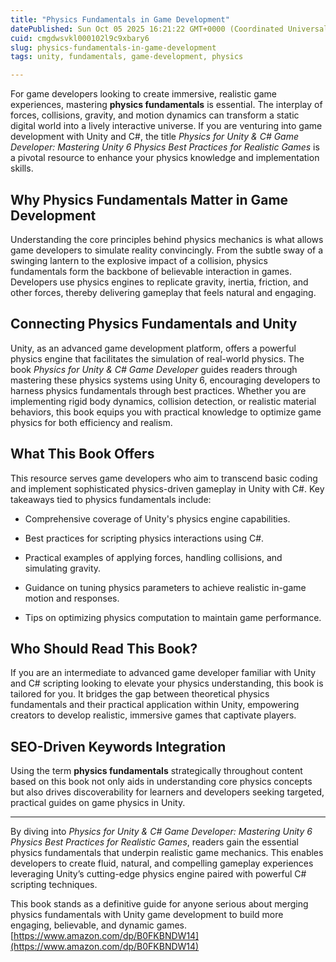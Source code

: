 ```yaml
---
title: "Physics Fundamentals in Game Development"
datePublished: Sun Oct 05 2025 16:21:22 GMT+0000 (Coordinated Universal Time)
cuid: cmgdwsvkl000102l9c9xbary6
slug: physics-fundamentals-in-game-development
tags: unity, fundamentals, game-development, physics

---
```


For game developers looking to create immersive, realistic game experiences, mastering **physics fundamentals** is essential. The interplay of forces, collisions, gravity, and motion dynamics can transform a static digital world into a lively interactive universe. If you are venturing into game development with Unity and C#, the title *Physics for Unity & C# Game Developer: Mastering Unity 6 Physics Best Practices for Realistic Games* is a pivotal resource to enhance your physics knowledge and implementation skills.

## Why Physics Fundamentals Matter in Game Development

Understanding the core principles behind physics mechanics is what allows game developers to simulate reality convincingly. From the subtle sway of a swinging lantern to the explosive impact of a collision, physics fundamentals form the backbone of believable interaction in games. Developers use physics engines to replicate gravity, inertia, friction, and other forces, thereby delivering gameplay that feels natural and engaging.

## Connecting Physics Fundamentals and Unity

Unity, as an advanced game development platform, offers a powerful physics engine that facilitates the simulation of real-world physics. The book *Physics for Unity & C# Game Developer* guides readers through mastering these physics systems using Unity 6, encouraging developers to harness physics fundamentals through best practices. Whether you are implementing rigid body dynamics, collision detection, or realistic material behaviors, this book equips you with practical knowledge to optimize game physics for both efficiency and realism.

## What This Book Offers

This resource serves game developers who aim to transcend basic coding and implement sophisticated physics-driven gameplay in Unity with C#. Key takeaways tied to physics fundamentals include:

* Comprehensive coverage of Unity's physics engine capabilities.
    
* Best practices for scripting physics interactions using C#.
    
* Practical examples of applying forces, handling collisions, and simulating gravity.
    
* Guidance on tuning physics parameters to achieve realistic in-game motion and responses.
    
* Tips on optimizing physics computation to maintain game performance.
    

## Who Should Read This Book?

If you are an intermediate to advanced game developer familiar with Unity and C# scripting looking to elevate your physics understanding, this book is tailored for you. It bridges the gap between theoretical physics fundamentals and their practical application within Unity, empowering creators to develop realistic, immersive games that captivate players.

## SEO-Driven Keywords Integration

Using the term **physics fundamentals** strategically throughout content based on this book not only aids in understanding core physics concepts but also drives discoverability for learners and developers seeking targeted, practical guides on game physics in Unity.

---

By diving into *Physics for Unity & C# Game Developer: Mastering Unity 6 Physics Best Practices for Realistic Games*, readers gain the essential physics fundamentals that underpin realistic game mechanics. This enables developers to create fluid, natural, and compelling gameplay experiences leveraging Unity’s cutting-edge physics engine paired with powerful C# scripting techniques.

This book stands as a definitive guide for anyone serious about merging physics fundamentals with Unity game development to build more engaging, believable, and dynamic games. [https://www.amazon.com/dp/B0FKBNDW14](https://www.amazon.com/dp/B0FKBNDW14)